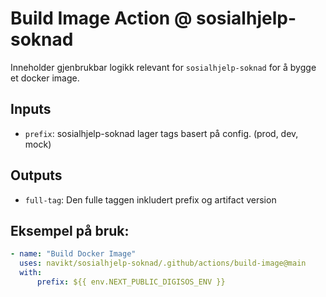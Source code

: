 # Build Image Action @ sosialhjelp-soknad

Inneholder gjenbrukbar logikk relevant for `sosialhjelp-soknad` for å
bygge et docker image.

## Inputs

-   `prefix`: sosialhjelp-soknad lager tags basert på config. (prod, dev, mock)

## Outputs

-   `full-tag`: Den fulle taggen inkludert prefix og artifact version

## Eksempel på bruk:

```yaml
- name: "Build Docker Image"
  uses: navikt/sosialhjelp-soknad/.github/actions/build-image@main
  with:
      prefix: ${{ env.NEXT_PUBLIC_DIGISOS_ENV }}
```
